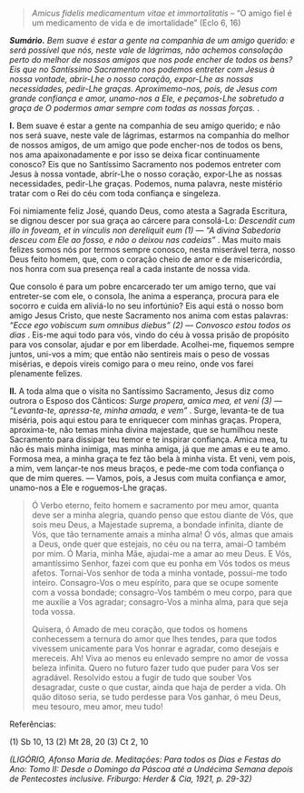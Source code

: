 > *Amicus fidelis medicamentum vitae et immortalitatis* – “O amigo fiel é um medicamento de vida e de imortalidade” (Eclo 6, 16)

***Sumário.** Bem suave é estar a gente na companhia de um amigo querido: e será possível que nós, neste vale de lágrimas, não achemos consolação perto do melhor de nossos amigos que nos pode encher de todos os bens? Eis que no Santíssimo Sacramento nos podemos entreter com Jesus à nossa vontade, abrir-Lhe o nosso coração, expor-Lhe as nossas necessidades, pedir-Lhe graças. Aproximemo-nos, pois, de Jesus com grande confiança e amor, unamo-nos a Ele, e peçamos-Lhe sobretudo a graça de O podermos amar sempre com todas as nossas forças.* .

**I.** Bem suave é estar a gente na companhia de seu amigo querido; e não nos será suave, neste vale de lágrimas, estarmos na companhia do melhor de nossos amigos, de um amigo que pode encher-nos de todos os bens, nos ama apaixonadamente e por isso se deixa ficar continuamente conosco? Eis que no Santíssimo Sacramento nos podemos entreter com Jesus à nossa vontade, abrir-Lhe o nosso coração, expor-Lhe as nossas necessidades, pedir-Lhe graças. Podemos, numa palavra, neste mistério tratar com o Rei do céu com toda confiança e singeleza.

Foi nimiamente feliz José, quando Deus, como atesta a Sagrada Escritura, se dignou descer por sua graça ao cárcere para consolá-Lo: *Descendit cum illo in foveam, et in vinculis non dereliquit eum (1) — “A divina Sabedoria desceu com Ele ao fosso, e não o deixou nas cadeias”* . Mas muito mais felizes somos nós por termos sempre conosco, nesta miserável terra, nosso Deus feito homem, que, com o coração cheio de amor e de misericórdia, nos honra com sua presença real a cada instante de nossa vida.

Que consolo é para um pobre encarcerado ter um amigo terno, que vai entreter-se com ele, o consola, lhe anima a esperança, procura para ele socorro e cuida em aliviá-lo no seu infortúnio? Eis aqui está o nosso bom amigo Jesus Cristo, que neste Sacramento nos anima com estas palavras: *“Ecce ego vobiscum sum omnibus diebus” (2) — Convosco estou todos os dias* . Eis-me aqui todo para vós, vindo do céu à vossa prisão de propósito para vos consolar, ajudar e por em liberdade. Acolhei-me, fiquemos sempre juntos, uni-vos a mim; que então não sentireis mais o peso de vossas misérias, e depois vireis comigo para o meu reino, onde vos farei plenamente felizes.

**II.** A toda alma que o visita no Santíssimo Sacramento, Jesus diz como outrora o Esposo dos Cânticos: *Surge propera, amica mea, et veni (3) — “Levanta-te, apressa-te, minha amada, e vem”* . Surge, levanta-te de tua miséria, pois aqui estou para te enriquecer com minhas graças. Propera, aproxima-te, não temas minha divina majestade, que se humilhou neste Sacramento para dissipar teu temor e te inspirar confiança. Amica mea, tu não és mais minha inimiga, mas minha amiga, já que me amas e eu te amo. Formosa mea, a minha graça te fez tão bela à minha vista. Et veni, vem pois, a mim, vem lançar-te nos meus braços, e pede-me com toda confiança o que de mim queres. — Vamos, pois, a Jesus com muita confiança e amor, unamo-nos a Ele e roguemos-Lhe graças.

> Ó Verbo eterno, feito homem e sacramento por meu amor, quanta deve ser a minha alegria, quando penso que estou diante de Vós, que sois meu Deus, a Majestade suprema, a bondade infinita, diante de Vós, que tão ternamente amais a minha alma! Ó vós, almas que amais a Deus, onde quer que estejais, no céu ou na terra, amai-O também por mim. Ó Maria, minha Mãe, ajudai-me a amar ao meu Deus. E Vós, amantíssimo Senhor, fazei com que eu ponha em Vós todos os meus afetos. Tornai-Vos senhor de toda a minha vontade, possui-me todo inteiro. Consagro-Vos o meu espírito, para que se ocupe somente com a vossa bondade; consagro-Vos também o meu corpo, para que me auxilie a Vos agradar; consagro-Vos a minha alma, para que seja toda vossa.
>
> Quisera, ó Amado de meu coração, que todos os homens conhecessem a ternura do amor que lhes tendes, para que todos vivessem unicamente para Vos honrar e agradar, como desejais e mereceis. Ah! Viva ao menos eu enlevado sempre no amor de vossa beleza infinita. Quero no futuro fazer tudo que puder para Vos ser agradável. Resolvido estou a fugir de tudo que souber Vos desagradar, custe o que custar, ainda que haja de perder a vida. Oh quão ditoso seria, se tudo perdesse para Vos ganhar, ó meu Deus, meu tesouro, meu amor, meu tudo!

Referências:

\(1\) Sb 10, 13 (2) Mt 28, 20 (3) Ct 2, 10

*(LIGÓRIO, Afonso Maria de. Meditações: Para todos os Dias e Festas do Ano: Tomo II: Desde o Domingo da Páscoa até a Undécima Semana depois de Pentecostes inclusive. Friburgo: Herder & Cia, 1921, p. 29-32)*
